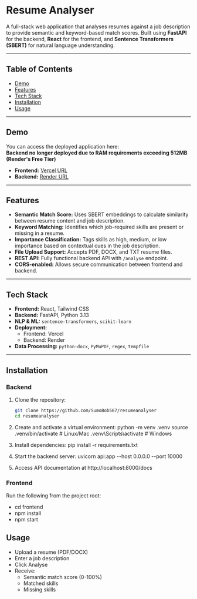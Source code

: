 # Resume Analyser

A full-stack web application that analyses resumes against a job description to provide semantic and keyword-based match scores. Built using **FastAPI** for the backend, **React** for the frontend, and **Sentence Transformers (SBERT)** for natural language understanding.

---

## Table of Contents
- [Demo](#demo)
- [Features](#features)
- [Tech Stack](#tech-stack)
- [Installation](#installation)
- [Usage](#usage)

---

## Demo
You can access the deployed application here:  
**Backend no longer deployed due to RAM requirements exceeding 512MB (Render's Free Tier)**

- **Frontend:** [Vercel URL](https://resumeanalyser-olive.vercel.app)
- **Backend:** [Render URL](https://resumeanalyser-lrlz.onrender.com)

---

## Features
- **Semantic Match Score:** Uses SBERT embeddings to calculate similarity between resume content and job description.
- **Keyword Matching:** Identifies which job-required skills are present or missing in a resume.
- **Importance Classification:** Tags skills as high, medium, or low importance based on contextual cues in the job description.
- **File Upload Support:** Accepts PDF, DOCX, and TXT resume files.
- **REST API:** Fully functional backend API with `/analyse` endpoint.
- **CORS-enabled:** Allows secure communication between frontend and backend.

---

## Tech Stack
- **Frontend:** React, Tailwind CSS
- **Backend:** FastAPI, Python 3.13
- **NLP & ML:** `sentence-transformers`, `scikit-learn`
- **Deployment:** 
  - Frontend: Vercel  
  - Backend: Render  
- **Data Processing:** `python-docx`, `PyMuPDF`, `regex`, `tempfile`

---

## Installation

### Backend
1. Clone the repository:
   ```bash
   git clone https://github.com/SumoBob567/resumeanalyser
   cd resumeanalyser

2. Create and activate a virtual environment:
    python -m venv .venv
    source .venv/bin/activate   # Linux/Mac
    .venv\Scripts\activate      # Windows

3. Install dependencies:
    pip install -r requirements.txt

4. Start the backend server:
    uvicorn api:app --host 0.0.0.0 --port 10000

5. Access API documentation at http://localhost:8000/docs

### Frontend

Run the following from the project root:
 - cd frontend
 - npm install
 - npm start


## Usage

 - Upload a resume (PDF/DOCX)
 - Enter a job description
 - Click Analyse
 - Receive:
   - Semantic match score (0-100%)
   - Matched skills
   - Missing skills